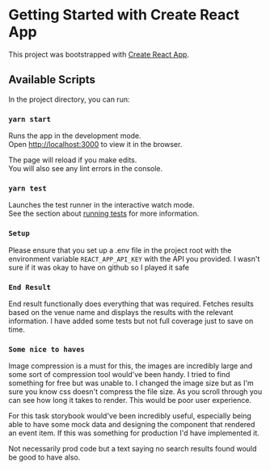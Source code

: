# Getting Started with Create React App

This project was bootstrapped with [Create React App](https://github.com/facebook/create-react-app).

## Available Scripts

In the project directory, you can run:

### `yarn start`

Runs the app in the development mode.\
Open [http://localhost:3000](http://localhost:3000) to view it in the browser.

The page will reload if you make edits.\
You will also see any lint errors in the console.

### `yarn test`

Launches the test runner in the interactive watch mode.\
See the section about [running tests](https://facebook.github.io/create-react-app/docs/running-tests) for more information.

### `Setup`

Please ensure that you set up a .env file in the project root with the environment variable `REACT_APP_API_KEY` with the API you provided. I wasn't sure if it was okay to have on github so I played it safe

### `End Result`

End result functionally does everything that was required. Fetches results based on the venue name and displays the results with the relevant information. I have added some tests but not full coverage just to save on time.

### `Some nice to haves`

Image compression is a must for this, the images are incredibly large and some sort of compression tool would've been handy. I tried to find something for free but was unable to. I changed the image size but as I'm sure you know css doesn't compress the file size. As you scroll through you can see how long it takes to render. This would be poor user experience.

For this task storybook would've been incredibly useful, especially being able to have some mock data and designing the component that rendered an event item. If this was something for production I'd have implemented it.

Not necessarily prod code but a text saying no search results found would be good to have also.